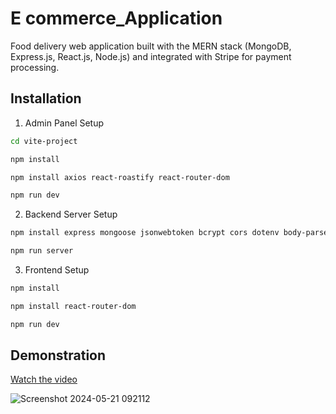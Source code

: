 # E commerce_Application
Food delivery web application built with the MERN stack (MongoDB, Express.js, React.js, Node.js) and integrated with Stripe for payment processing.

## Installation

1. Admin Panel Setup

```bash
cd vite-project
```

```bash
npm install
```
```bash
npm install axios react-roastify react-router-dom
```

```bash
npm run dev
```
2. Backend Server Setup

```bash
npm install express mongoose jsonwebtoken bcrypt cors dotenv body-parser multer stripe validator nodemon
```
```bash
npm run server
```

3. Frontend Setup
```bash
npm install
```
```bash
npm install react-router-dom
```
```bash
npm run dev
```
## Demonstration

[Watch the video](https://drive.google.com/file/d/1Pqg2t008z1hOBvh729-0n7wWEIcl9RIh/view?usp=sharing) 


![Screenshot 2024-05-21 092112](https://github.com/himasha-jayamanna/Food_Delivery_Application/assets/128303510/2fa58f9a-7669-47dc-809a-d7902e836f68)





